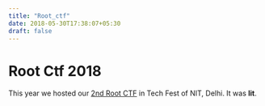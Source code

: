 ```yaml
---
title: "Root_ctf"
date: 2018-05-30T17:38:07+05:30
draft: false
---
```


# Root Ctf 2018

This year we hosted our [2nd Root CTF](https://github.com/CyberSecNITD/rootctf2018 "CTF 2K18") in Tech Fest of NIT, Delhi.
It was **lit**.


